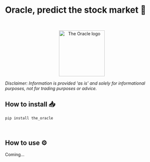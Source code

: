 # Oracle, predict the stock market 💸

<br/>

<p align="center">
  <img height="150" src="https://user-images.githubusercontent.com/61618641/147692854-f7001d42-9dca-414c-9301-819389729c43.png" alt="The Oracle logo")
</p>


<br/>
  
_Disclaimer: Information is provided 'as is' and solely for informational purposes, not for trading purposes or advice._



## How to install 📥

```py
pip install the_oracle
```

<br/>
  
## How to use ⚙️

  
Coming...